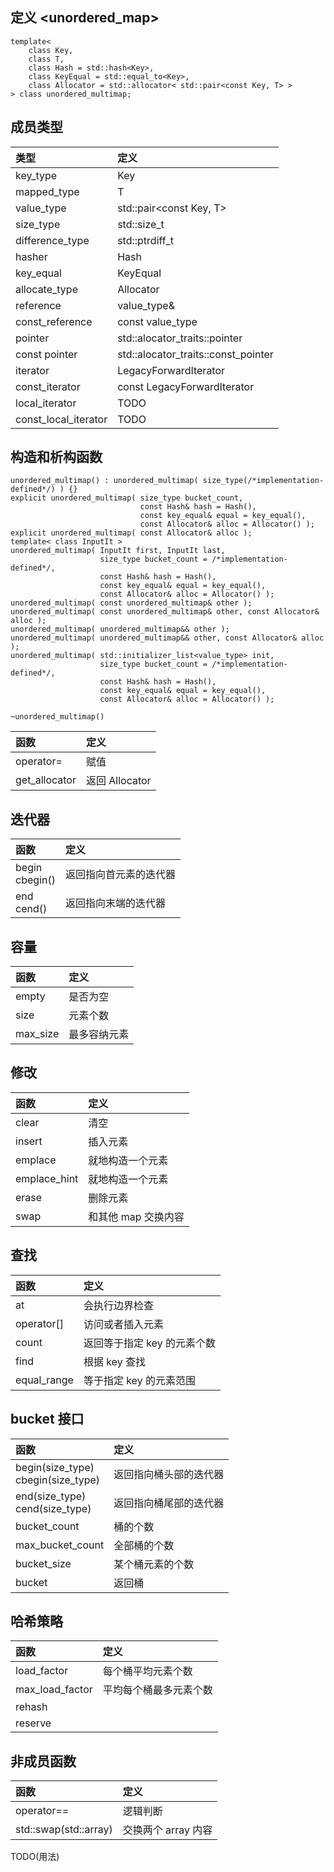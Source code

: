 ## 定义 <unordered_map>
```
template<
    class Key,
    class T,
    class Hash = std::hash<Key>,
    class KeyEqual = std::equal_to<Key>,
    class Allocator = std::allocator< std::pair<const Key, T> >
> class unordered_multimap;
```

## 成员类型
|类型|定义|
|:-|:-|
|key_type|Key|
|mapped_type|T|
|value_type|std::pair<const Key, T>|
|size_type|std::size_t|
|difference_type|std::ptrdiff_t|
|hasher|Hash|
|key_equal|KeyEqual|
|allocate_type|Allocator|
|reference|value_type&|
|const_reference|const value_type|
|pointer|std::alocator_traits<Allocator>::pointer|
|const pointer|std::alocator_traits<Allocator>::const_pointer|
|iterator|LegacyForwardIterator|
|const_iterator|const LegacyForwardIterator|
|local_iterator|TODO|
|const_local_iterator|TODO|

## 构造和析构函数
```
unordered_multimap() : unordered_multimap( size_type(/*implementation-defined*/) ) {}
explicit unordered_multimap( size_type bucket_count,
                             const Hash& hash = Hash(),
                             const key_equal& equal = key_equal(),
                             const Allocator& alloc = Allocator() );
explicit unordered_multimap( const Allocator& alloc );
template< class InputIt >
unordered_multimap( InputIt first, InputIt last,
                    size_type bucket_count = /*implementation-defined*/,
                    const Hash& hash = Hash(),
                    const key_equal& equal = key_equal(),
                    const Allocator& alloc = Allocator() );
unordered_multimap( const unordered_multimap& other );
unordered_multimap( const unordered_multimap& other, const Allocator& alloc );
unordered_multimap( unordered_multimap&& other );
unordered_multimap( unordered_multimap&& other, const Allocator& alloc );
unordered_multimap( std::initializer_list<value_type> init,
                    size_type bucket_count = /*implementation-defined*/,
                    const Hash& hash = Hash(),
                    const key_equal& equal = key_equal(),
                    const Allocator& alloc = Allocator() );

~unordered_multimap()
```
|函数|定义|
|:-|:-|
|operator=|赋值|
|get_allocator|返回 Allocator|

## 迭代器
|函数|定义|
|:-|:-|
|begin<br>cbegin()|返回指向首元素的迭代器|
|end<br>cend()|返回指向末端的迭代器|

## 容量
|函数|定义|
|:-|:-|
|empty|是否为空|
|size|元素个数|
|max_size|最多容纳元素|

## 修改
|函数|定义|
|:-|:-|
|clear|清空|
|insert|插入元素|
|emplace|就地构造一个元素|
|emplace_hint|就地构造一个元素|
|erase|删除元素|
|swap|和其他 map 交换内容|

## 查找
|函数|定义|
|:-|:-|
|at|会执行边界检查|
|operator[]|访问或者插入元素|
|count|返回等于指定 key 的元素个数|
|find|根据 key 查找|
|equal_range|等于指定 key 的元素范围|

## bucket 接口
|函数|定义|
|:-|:-|
|begin(size_type)<br>cbegin(size_type)|返回指向桶头部的迭代器|
|end(size_type)<br>cend(size_type)|返回指向桶尾部的迭代器|
|bucket_count|桶的个数|
|max_bucket_count|全部桶的个数|
|bucket_size|某个桶元素的个数|
|bucket|返回桶|

## 哈希策略
|函数|定义|
|:-|:-|
|load_factor|每个桶平均元素个数|
|max_load_factor|平均每个桶最多元素个数|
|rehash||
|reserve||

## 非成员函数
|函数|定义|
|:-|:-|
|operator==|逻辑判断|
|std::swap(std::array)|交换两个 array 内容|

TODO(用法)